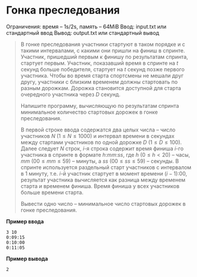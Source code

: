 # Гонка преследования

Ограничения: время – 1s/2s, память – 64MiB Ввод: input.txt или стандартный ввод Вывод: output.txt или стандартный вывод

> В гонке преследования участники стартуют в таком порядке и с такими интервалами, с какими они пришли на финиш в спринте. Участник, пришедший первым к финишу по результатам спринта, стартует первым. Участник, показавший время в спринте на $t$ секунд больше победителя, стартует на $t$ секунд позже первого участника. Чтобы во время старта спортсмены не мешали друг другу, участники с близким временем должны стартовать по разным дорожкам. Дорожка становится доступной для старта очередного участника через $D$ секунд.
>
> Напишите программу, вычисляющую по результатам спринта минимальное количество стартовых дорожек в гонке преследования.
>
> В первой строке ввода содержатся два целых числа – число участников $N$ $(1 ≤ N ≤ 1000)$ и интервал времени в секундах между стартами участников по одной дорожке $D$ $(1 ≤ D ≤ 100)$. Далее следует $N$ строк, $i$-я строка содержит время финиша $i$-го участника в спринте в формате $h$:$mm$:$ss$, где $h$ $(0 ≤ h < 20)$ – часы, $mm$ $(00 ≤ mm ≤ 59)$ – минуты, а $ss$ $(00 ≤ ss ≤ 59)$ – секунды. В спринте используется раздельный старт участников с интервалом в 1 минуту, т.е. $i$-й участник стартует в момент времени $(i−1)$:00, результат участника вычисляется как разница между временем старта и временем финиша. Время финиша у всех участников больше времени старта.
>
> Вывести одно число – минимальное число стартовых дорожек в гонке преследования.

**Пример ввода**
```
3 10
0:09:15
0:10:00
0:11:05
```
**Пример вывода**
```
2
```
